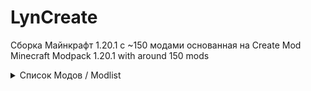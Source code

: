 # LynCreate

Сборка Майнкрафт 1.20.1 с ~150 модами основанная на Create Mod <br>
Minecraft Modpack 1.20.1 with around 150 mods <br>
<details>
<summary>Список Модов / Modlist</summary>
<ul>
<li>.connector</li>
<li>3d-Skin-Layers</li>
<li>Advanced Peripherals</li>
<li>Advancement Plaques</li>
<li>Alex's Caves Delight</li>
<li>Alex's Caves</li>
<li>Alex's Mobs EXTRA Music</li>
<li>Alex's Mobs</li>
<li>Aquamirae</li>
<li>Architectury</li>
<li>Artifacts</li>
<li>Athena</li>
<li>Balm</li>
<li>Better Third Person</li>
<li>BetterF3</li>
<li>Bookshelf</li>
<li>Botarium</li>
<li>CC: Tweaked</li>
<li>CC: VS</li>
<li>CC:C Bridge</li>
<li>CTOV - Chef's delight Compat</li>
<li>CTOV - Create: Structures</li>
<li>CTOV - Farmer Delight Compat</li>
<li>CTOV - More villagers compat</li>
<li>CTOV - Rats Compat</li>
<li>Chat Heads</li>
<li>ChatPlus</li>
<li>Chefs Delight</li>
<li>Chipped</li>
<li>ChoiceTheorem's Overhauled Village</li>
<li>Citadel</li>
<li>Clockwork: Create x Valkyrien Skies</li>
<li>Cloth Config v10 API</li>
<li>Controlling</li>
<li>CoroUtil</li>
<li>CraftingTweaks</li>
<li>createtabfix</li>
<li>Create : Encased</li>
<li>Create Big Cannons</li>
<li>Create Crafts & Additions</li>
<li>Create Deco Additions</li>
<li>Create Deco</li>
<li>Create Enchantment Industry</li>
<li>Create Goggles</li>
<li>Create Jetpack</li>
<li>Create Mechanical Extruder</li>
<li>Create Mechanical Spawner</li>
<li>Create Ore Excavation</li>
<li>Create Railways Navigator</li>
<li>Create Slice & Dice</li>
<li>Create Stuff & Additions</li>
<li>Create Track Map</li>
<li>Create: Bells & Whistles</li>
<li>Create: Central Kitchen</li>
<li>Create: Connected</li>
<li>Create: Copycats+</li>
<li>Create: Design n' Decor</li>
<li>Create: Dreams & Desires</li>
<li>Create: Factory</li>
<li>Create: Framed</li>
<li>Create: Garnished</li>
<li>Create: Interiors</li>
<li>Create: New Age</li>
<li>Create: Numismatics Crafts</li>
<li>Create: Numismatics</li>
<li>Create: Power Loader</li>
<li>Create: Steam 'n' Rails</li>
<li>Create: Structures</li>
<li>Create: The Factory Must Grow</li>
<li>Create: things and misc</li>
<li>Create: Train Perspective</li>
<li>Create</li>
<li>Cristel Lib</li>
<li>Curios API</li>
<li>Delightful Burgers</li>
<li>Delightful Sandwiches</li>
<li>Delightful</li>
<li>Dynamic Lights</li>
<li>Embeddium++</li>
<li>Embeddium</li>
<li>Emojiful</li>
<li>End's Delight</li>
<li>Enhanced Boss Bars</li>
<li>Entity Model Features</li>
<li>Entity Texture Features</li>
<li>EntityCulling</li>
<li>Farmer's Delight</li>
<li>Ferrite Core</li>
<li>Festive Delight</li>
<li>Forgified Fabric API</li>
<li>GeckoLib 4</li>
<li>Gravestone Mod</li>
<li>Guard Villagers</li>
<li>Highlighter</li>
<li>Iceberg</li>
<li>Immersive Melodies</li>
<li>Immersive Paintings</li>
<li>Jade Addons</li>
<li>Jade</li>
<li>Journeymap</li>
<li>Joy of Painting</li>
<li>Just Enough Items</li>
<li>Just Enough Professions (JEP)</li>
<li>Just Enough Resources</li>
<li>Kotlin for Forge</li>
<li>Leaves Be Gone</li>
<li>Lithostitched</li>
<li>Lootr</li>
<li>Macaw's Bridges</li>
<li>Macaw's Doors</li>
<li>Macaw's Fences and Walls</li>
<li>Macaw's Furniture</li>
<li>Macaw's Holidays</li>
<li>Macaw's Lights and Lamps</li>
<li>Macaw's Paintings</li>
<li>Macaw's Paths and Pavings</li>
<li>Macaw's Roofs</li>
<li>Macaw's Trapdoors</li>
<li>Macaw's Windows</li>
<li>Memory Leak Fix</li>
<li>Miner's Delight</li>
<li>MmmMmmMmmmmm</li>
<li>ModernFix</li>
<li>Moonlight Library</li>
<li>More Villargers</li>
<li>Mouse Tweaks</li>
<li>MythicMounts</li>
<li>Nether's Delight</li>
<li>newagealexscaves</li>
<li>No Chat Reports</li>
<li>NotEnoughAnimations</li>
<li>Obscure API</li>
<li>Ocean's Delight</li>
<li>Patchouli</li>
<li>Ping Wheel</li>
<li>Puzzles Lib</li>
<li>Rats</li>
<li>Resourceful Lib</li>
<li>Resourcefulconfig</li>
<li>SOL: Valheim</li>
<li>spark</li>
<li>Searchables</li>
<li>Simple Voice Chat</li>
<li>Simply Swords</li>
<li>Sinytra Connector</li>
<li>Sleep</li>
<li>Sophisticated Backpacks</li>
<li>Sophisticated Core</li>
<li>Sophisticated Storage</li>
<li>Sound Physics Remastered</li>
<li>Starlight</li>
<li>Storage Delight</li>
<li>Storage Drawers</li>
<li>SuperMartijn642's Config Library</li>
<li>SuperMartijn642's Core Lib</li>
<li>Tempad</li>
<li>Terralith</li>
<li>Tips</li>
<li>Towns and Towers</li>
<li>Trash Cans</li>
<li>TrashSlot</li>
<li>Traveler's Titles</li>
<li>VMod</li>
<li>VS Eureka Mod</li>
<li>Valkyrien Skies 2</li>
<li>Waystones</li>
<li>What Are They Up To</li>
<li>YUNG's API</li>
<li>YUNG's Better Desert Temples</li>
<li>YUNG's Better Dungeons</li>
<li>YUNG's Better End Island</li>
<li>YUNG's Better Jungle Temples</li>
<li>YUNG's Better Mineshafts</li>
<li>YUNG's Better Nether Fortresses</li>
<li>YUNG's Better Ocean Monuments</li>
<li>YUNG's Better Strongholds</li>
<li>YUNG's Better Witch Huts</li>
<li>YUNG's Bridges</li>
<li>YUNG's Extras</li>
<li>Zume</li>
</ul>
</details>